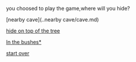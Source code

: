 
you choosed to play the game,where will you hide?

[nearby cave](..nearby cave/cave.md)

[hide on top of the tree](../tree.md)

[In the bushes*](../bushes.md)

[start over](../README.md)